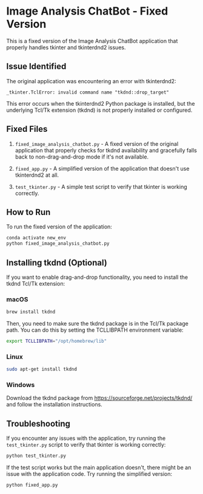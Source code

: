 # Image Analysis ChatBot - Fixed Version

This is a fixed version of the Image Analysis ChatBot application that properly handles tkinter and tkinterdnd2 issues.

## Issue Identified

The original application was encountering an error with tkinterdnd2:

```
_tkinter.TclError: invalid command name "tkdnd::drop_target"
```

This error occurs when the tkinterdnd2 Python package is installed, but the underlying Tcl/Tk extension (tkdnd) is not properly installed or configured.

## Fixed Files

1. `fixed_image_analysis_chatbot.py` - A fixed version of the original application that properly checks for tkdnd availability and gracefully falls back to non-drag-and-drop mode if it's not available.

2. `fixed_app.py` - A simplified version of the application that doesn't use tkinterdnd2 at all.

3. `test_tkinter.py` - A simple test script to verify that tkinter is working correctly.

## How to Run

To run the fixed version of the application:

```bash
conda activate new_env
python fixed_image_analysis_chatbot.py
```

## Installing tkdnd (Optional)

If you want to enable drag-and-drop functionality, you need to install the tkdnd Tcl/Tk extension:

### macOS

```bash
brew install tkdnd
```

Then, you need to make sure the tkdnd package is in the Tcl/Tk package path. You can do this by setting the TCLLIBPATH environment variable:

```bash
export TCLLIBPATH="/opt/homebrew/lib"
```

### Linux

```bash
sudo apt-get install tkdnd
```

### Windows

Download the tkdnd package from https://sourceforge.net/projects/tkdnd/ and follow the installation instructions.

## Troubleshooting

If you encounter any issues with the application, try running the `test_tkinter.py` script to verify that tkinter is working correctly:

```bash
python test_tkinter.py
```

If the test script works but the main application doesn't, there might be an issue with the application code. Try running the simplified version:

```bash
python fixed_app.py
``` 